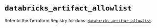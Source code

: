 # `databricks_artifact_allowlist`

Refer to the Terraform Registry for docs: [`databricks_artifact_allowlist`](https://registry.terraform.io/providers/databricks/databricks/1.83.0/docs/resources/artifact_allowlist).
